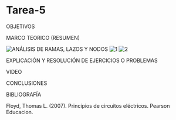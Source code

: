 # Tarea-5

OBJETIVOS

MARCO TEORICO (RESUMEN)

![ANÁLISIS DE RAMAS, LAZOS Y NODOS](https://user-images.githubusercontent.com/116812951/209007125-1a6638de-75a4-42e3-9671-7ddd9ef1d7a8.png)
![1](https://user-images.githubusercontent.com/116812951/209220729-2ba00c46-25b0-49c9-91a1-c8d62034bc6e.png)
![2](https://user-images.githubusercontent.com/116812951/209220835-faa06a68-01f2-4012-ae15-3e7309f9a282.png)

EXPLICACIÓN Y RESOLUCIÓN DE EJERCICIOS O PROBLEMAS

VIDEO

CONCLUSIONES

BIBLIOGRAFÍA

Floyd, Thomas L. (2007). Principios de circuitos eléctricos. Pearson Educacion.
